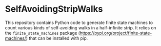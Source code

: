 # SelfAvoidingStripWalks

This repository contains Python code to generate finite state machines to count various
kinds of self-avoiding walks in a half-infinite strip. It relies on the
`finite_state_machines` package (https://pypi.org/project/finite-state-machines/) that
can be installed with pip.
